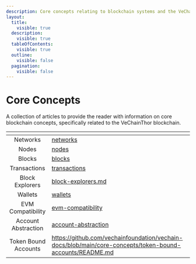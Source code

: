 ```yaml
---
description: Core concepts relating to blockchain systems and the VeChainThor blockchain.
layout:
  title:
    visible: true
  description:
    visible: true
  tableOfContents:
    visible: true
  outline:
    visible: false
  pagination:
    visible: false
---
```


# Core Concepts

A collection of articles to provide the reader with information on core blockchain concepts, specifically related to the VeChainThor blockchain.

<table data-view="cards"><thead><tr><th align="center"></th><th data-hidden data-card-target data-type="content-ref"></th></tr></thead><tbody><tr><td align="center">Networks</td><td><a href="networks/">networks</a></td></tr><tr><td align="center">Nodes</td><td><a href="nodes/">nodes</a></td></tr><tr><td align="center">Blocks</td><td><a href="blocks/">blocks</a></td></tr><tr><td align="center">Transactions</td><td><a href="transactions/">transactions</a></td></tr><tr><td align="center">Block Explorers</td><td><a href="block-explorers.md">block-explorers.md</a></td></tr><tr><td align="center">Wallets</td><td><a href="wallets/">wallets</a></td></tr><tr><td align="center">EVM Compatibility</td><td><a href="evm-compatibility/">evm-compatibility</a></td></tr><tr><td align="center">Account Abstraction</td><td><a href="account-abstraction/">account-abstraction</a></td></tr><tr><td align="center">Token Bound Accounts</td><td><a href="https://github.com/vechainfoundation/vechain-docs/blob/main/core-concepts/token-bound-accounts/README.md">https://github.com/vechainfoundation/vechain-docs/blob/main/core-concepts/token-bound-accounts/README.md</a></td></tr></tbody></table>

